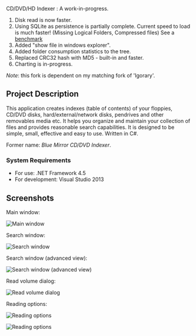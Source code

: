 CD/DVD/HD Indexer : A work-in-progress.

1. Disk read is now faster.
1. Using SQLite as persistence is partially complete. Current speed to load is much faster! (Missing Logical Folders, Compressed files)
See a [benchmark](docs/bench/bench.md)
1. Added "show file in windows explorer".
1. Added folder consumption statistics to the tree.
1. Replaced CRC32 hash with MD5 - built-in and faster.
1. Charting is in-progress.

*Note*: this fork is dependent on my matching fork of 'Igorary'.

## Project Description ##

This application creates indexes (table of contents) of your floppies, CD/DVD disks, hard/external/network disks, pendrives and other removables media etc. It helps you organize and maintain your collection of files and provides reasonable search capabilities. It is designed to be simple, small, effective and easy to use. Written in C#.

Former name: _Blue Mirror CD/DVD Indexer_.

### System Requirements ###

* For use: .NET Framework 4.5
* For development: Visual Studio 2013

## Screenshots ##

Main window:

![Main window](docs/img/MainWindow.png)

Search window:

![Search window](docs/img/SearchWindow.png)

Search window (advanced view):

![Search window (advanced view)](docs/img/SearchWindow2.png)

Read volume dialog:

![Read volume dialog](docs/img/ReadingVolume2.png)

Reading options:

![Reading options](docs/img/ReadingOptions.png)

![Reading options](docs/img/ReadingOptions2.png)
